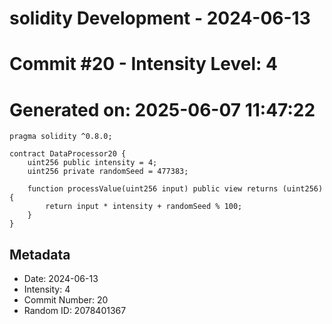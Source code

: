 ﻿# solidity Development - 2024-06-13
# Commit #20 - Intensity Level: 4
# Generated on: 2025-06-07 11:47:22
```solidity
pragma solidity ^0.8.0;

contract DataProcessor20 {
    uint256 public intensity = 4;
    uint256 private randomSeed = 477383;

    function processValue(uint256 input) public view returns (uint256) {
        return input * intensity + randomSeed % 100;
    }
}
```
## Metadata
- Date: 2024-06-13
- Intensity: 4
- Commit Number: 20
- Random ID: 2078401367
